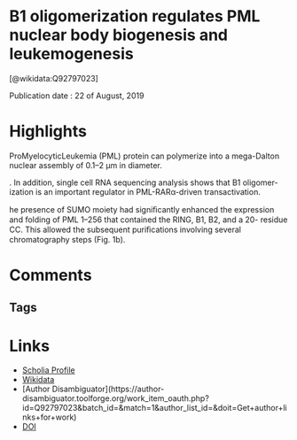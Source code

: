 
B1 oligomerization regulates PML nuclear body biogenesis and leukemogenesis
===========================================================================
  
  [@wikidata:Q92797023]  
  
Publication date : 22 of August, 2019  

# Highlights

ProMyelocyticLeukemia (PML) protein can polymerize into a mega-Dalton nuclear assembly
of 0.1–2 μm in diameter.

. In addition, single cell RNA sequencing analysis shows that B1 oligomer-
ization is an important regulator in PML-RARα-driven transactivation.

he presence of
SUMO moiety had signiﬁcantly enhanced the expression and
folding of PML 1–256 that contained the RING, B1, B2, and a 20-
residue CC. This allowed the subsequent puriﬁcations involving
several chromatography steps (Fig. 1b).


# Comments

## Tags

# Links
  
 * [Scholia Profile](https://scholia.toolforge.org/work/Q92797023)  
 * [Wikidata](https://www.wikidata.org/wiki/Q92797023)  
 * [Author Disambiguator](https://author-
disambiguator.toolforge.org/work_item_oauth.php?id=Q92797023&batch_id=&match=1&author_list_id=&doit=Get+author+links+for+work)  
 * [DOI](https://doi.org/10.1038/S41467-019-11746-0)  
